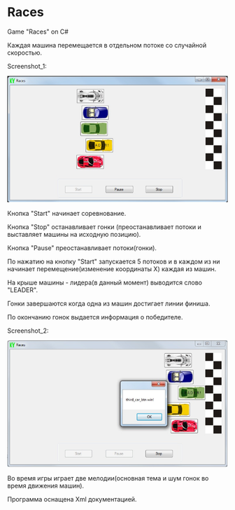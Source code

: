 # Races
Game "Races" on C#

Каждая машина перемещается в отдельном потоке со случайной скоростью.

Screenshot_1:

![Screenshot](https://github.com/Katena/Races/raw/master/Screenshots/Races.jpg)

Кнопка "Start" начинает соревнование.

Кнопка "Stop" останавливает гонки (преостанавливает потоки и выставляет машины на исходную позицию). 

Кнопка "Pause" преостанавливает потоки(гонки).

По нажатию на кнопку "Start" запускается 5 потоков и в каждом из ни начинает перемещение(изменение координаты Х) каждая из машин.

На крыше машины - лидера(в данный момент) выводится слово "LEADER".

Гонки завершаются когда одна из машин достигает линии финиша.

По окончанию гонок выдается информация о победителе.

Screenshot_2:

![Screenshot](https://github.com/Katena/Races/raw/master/Screenshots/Races1.jpg)

Во время игры играет две мелодии(основная тема и шум гонок во время движения машин).

Программа оснащена Xml документацией.
